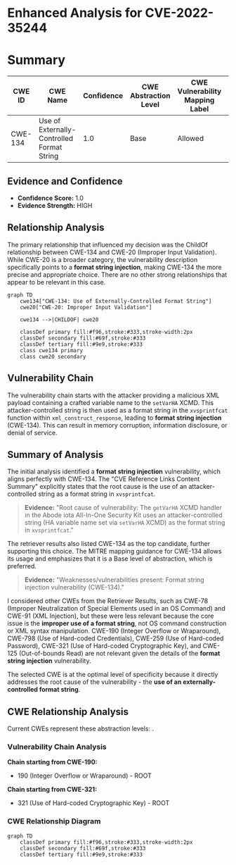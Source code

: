# Enhanced Analysis for CVE-2022-35244

# Summary
| CWE ID | CWE Name | Confidence | CWE Abstraction Level | CWE Vulnerability Mapping Label | CWE-Vulnerability Mapping Notes |
|---|---|---|---|---|---|
| CWE-134 | Use of Externally-Controlled Format String | 1.0 | Base | Allowed | Primary CWE |

## Evidence and Confidence

*   **Confidence Score:** 1.0
*   **Evidence Strength:** HIGH

## Relationship Analysis
The primary relationship that influenced my decision was the ChildOf relationship between CWE-134 and CWE-20 (Improper Input Validation). While CWE-20 is a broader category, the vulnerability description specifically points to a **format string injection**, making CWE-134 the more precise and appropriate choice. There are no other strong relationships that appear to be relevant in this case.

```mermaid
graph TD
    cwe134["CWE-134: Use of Externally-Controlled Format String"]
    cwe20["CWE-20: Improper Input Validation"]
    
    cwe134 -->|CHILDOF| cwe20
    
    classDef primary fill:#f96,stroke:#333,stroke-width:2px
    classDef secondary fill:#69f,stroke:#333
    classDef tertiary fill:#9e9,stroke:#333
    class cwe134 primary
    class cwe20 secondary
```

## Vulnerability Chain
The vulnerability chain starts with the attacker providing a malicious XML payload containing a crafted variable name to the `setVarHA` XCMD. This attacker-controlled string is then used as a format string in the `xvsprintfcat` function within `xml_construct_response`, leading to **format string injection** (CWE-134). This can result in memory corruption, information disclosure, or denial of service.

## Summary of Analysis
The initial analysis identified a **format string injection** vulnerability, which aligns perfectly with CWE-134. The "CVE Reference Links Content Summary" explicitly states that the root cause is the use of an attacker-controlled string as a format string in `xvsprintfcat`.

> **Evidence:** "Root cause of vulnerability: The `getVarHA` XCMD handler in the Abode iota All-In-One Security Kit uses an attacker-controlled string (HA variable name set via `setVarHA` XCMD) as the format string in `xvsprintfcat`."

The retriever results also listed CWE-134 as the top candidate, further supporting this choice. The MITRE mapping guidance for CWE-134 allows its usage and emphasizes that it is a Base level of abstraction, which is preferred.

> **Evidence:** "Weaknesses/vulnerabilities present: Format string injection vulnerability (CWE-134)."

I considered other CWEs from the Retriever Results, such as CWE-78 (Improper Neutralization of Special Elements used in an OS Command) and CWE-91 (XML Injection), but these were less relevant because the core issue is the **improper use of a format string**, not OS command construction or XML syntax manipulation. CWE-190 (Integer Overflow or Wraparound), CWE-798 (Use of Hard-coded Credentials), CWE-259 (Use of Hard-coded Password), CWE-321 (Use of Hard-coded Cryptographic Key), and CWE-125 (Out-of-bounds Read) are not relevant given the details of the **format string injection** vulnerability.

The selected CWE is at the optimal level of specificity because it directly addresses the root cause of the vulnerability - the **use of an externally-controlled format string**.


## CWE Relationship Analysis

Current CWEs represent these abstraction levels: .


### Vulnerability Chain Analysis

**Chain starting from CWE-190:**
- 190 (Integer Overflow or Wraparound) - ROOT


**Chain starting from CWE-321:**
- 321 (Use of Hard-coded Cryptographic Key) - ROOT



### CWE Relationship Diagram

```mermaid
graph TD
    classDef primary fill:#f96,stroke:#333,stroke-width:2px
    classDef secondary fill:#69f,stroke:#333
    classDef tertiary fill:#9e9,stroke:#333
```